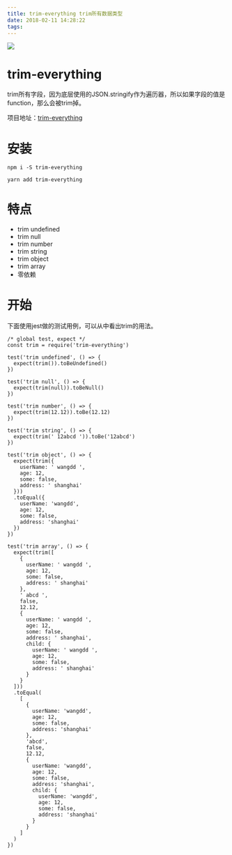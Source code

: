 ```yaml
---
title: trim-everything trim所有数据类型
date: 2018-02-11 14:28:22
tags:
---
```


![](https://wdd-images.oss-cn-shanghai.aliyuncs.com/20180211142905_ruma02_Screenshot.jpeg)

# trim-everything
trim所有字段，因为底层使用的JSON.stringify作为遍历器，所以如果字段的值是function，那么会被trim掉。

项目地址：[trim-everything](https://github.com/wangduanduan/trim-everything)

# 安装
```
npm i -S trim-everything

yarn add trim-everything
```

# 特点
- trim undefined
- trim null
- trim number
- trim string
- trim object
- trim array
- 零依赖

# 开始

下面使用jest做的测试用例，可以从中看出trim的用法。

```
/* global test, expect */
const trim = require('trim-everything')

test('trim undefined', () => {
  expect(trim()).toBeUndefined()
})

test('trim null', () => {
  expect(trim(null)).toBeNull()
})

test('trim number', () => {
  expect(trim(12.12)).toBe(12.12)
})

test('trim string', () => {
  expect(trim(' 12abcd ')).toBe('12abcd')
})

test('trim object', () => {
  expect(trim({
    userName: ' wangdd ',
    age: 12,
    some: false,
    address: ' shanghai'
  }))
  .toEqual({
    userName: 'wangdd',
    age: 12,
    some: false,
    address: 'shanghai'
  })
})

test('trim array', () => {
  expect(trim([
    {
      userName: ' wangdd ',
      age: 12,
      some: false,
      address: ' shanghai'
    },
    ' abcd ',
    false,
    12.12,
    {
      userName: ' wangdd ',
      age: 12,
      some: false,
      address: ' shanghai',
      child: {
        userName: ' wangdd ',
        age: 12,
        some: false,
        address: ' shanghai'
      }
    }
  ]))
  .toEqual(
    [
      {
        userName: 'wangdd',
        age: 12,
        some: false,
        address: 'shanghai'
      },
      'abcd',
      false,
      12.12,
      {
        userName: 'wangdd',
        age: 12,
        some: false,
        address: 'shanghai',
        child: {
          userName: 'wangdd',
          age: 12,
          some: false,
          address: 'shanghai'
        }
      }
    ]
  )
})

```


  [1]: /img/bV2aMf